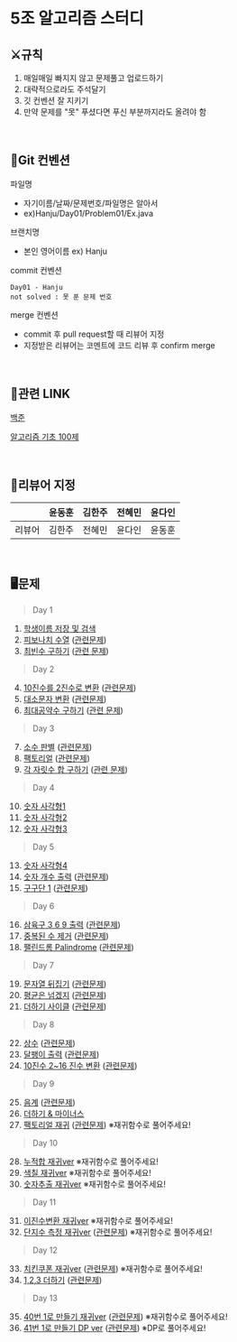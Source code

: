 # 5조 알고리즘 스터디

## ⚔규칙
1. 매일매일 빠지지 않고 문제풀고 업로드하기
2. 대략적으로라도 주석달기
3. 깃 컨벤션 잘 지키기
4. 만약 문제를 "못" 푸셨다면 푸신 부분까지라도 올려야 함

<br>

## 📄Git 컨벤션

파일명
- 자기이름/날짜/문제번호/파일명은 알아서
- ex)Hanju/Day01/Problem01/Ex.java

브랜치명
- 본인 영어이름 ex) Hanju

commit 컨벤션
```
Day01 - Hanju
not solved : 못 푼 문제 번호
```

merge 컨벤션
- commit 후 pull request할 때 리뷰어 지정
- 지정받은 리뷰어는 코멘트에 코드 리뷰 후 confirm merge

<br>
  
## 📘관련 LINK

[백준](https://www.acmicpc.net/)

[알고리즘 기초 100제](https://www.youtube.com/playlist?list=PLVoihNyHW4xkm_KJ8_N8X7F6EQP4uSRyR)

<br>

## 🧷리뷰어 지정
||윤동훈|김한주|전혜민|윤다인|
|---|---|---|---|---|
|리뷰어|김한주|전혜민|윤다인|윤동훈|
 
<br>

## 🖥문제
> Day 1
01. [학생이름 저장 및 검색](https://www.youtube.com/watch?v=w023dXv03nk&list=PLVoihNyHW4xkm_KJ8_N8X7F6EQP4uSRyR&index=2&t=671s)
02. [피보나치 수열](https://www.youtube.com/watch?v=WpzjpKt0lbc&list=PLVoihNyHW4xkm_KJ8_N8X7F6EQP4uSRyR&index=3) ([관련문제](https://www.acmicpc.net/problem/2747))
03. [최빈수 구하기](https://www.youtube.com/watch?v=C-HElAETJVo&list=PLVoihNyHW4xkm_KJ8_N8X7F6EQP4uSRyR&index=4) ([관련 문제](https://www.acmicpc.net/problem/2592))
> Day 2
04. [10진수를 2진수로 변환](https://www.youtube.com/watch?v=w023dXv03nk&list=PLVoihNyHW4xkm_KJ8_N8X7F6EQP4uSRyR&index=2&t=671s) ([관련문제](https://www.acmicpc.net/problem/10829))
05. [대소문자 변환](https://www.youtube.com/watch?v=DTEiENYVR14&list=PLVoihNyHW4xkm_KJ8_N8X7F6EQP4uSRyR&index=6) ([관련문제](https://www.acmicpc.net/problem/2744))
06. [최대공약수 구하기](https://www.youtube.com/watch?v=jdnGckTvZ64&list=PLVoihNyHW4xkm_KJ8_N8X7F6EQP4uSRyR&index=7) ([관련 문제](https://www.acmicpc.net/problem/2609))
> Day 3
07. [소수 판별](https://www.youtube.com/watch?v=CZOkPNGWpDA&list=PLVoihNyHW4xkm_KJ8_N8X7F6EQP4uSRyR&index=8) ([관련문제](https://www.acmicpc.net/problem/1978))
08. [팩토리얼](https://www.youtube.com/watch?v=7wIUlCM8v9k&list=PLVoihNyHW4xkm_KJ8_N8X7F6EQP4uSRyR&index=9) ([관련문제](https://www.acmicpc.net/problem/10872))
09. [각 자릿수 합 구하기](https://www.youtube.com/watch?v=RrjHOX1PF1A&list=PLVoihNyHW4xkm_KJ8_N8X7F6EQP4uSRyR&index=10) ([관련 문제](https://www.acmicpc.net/problem/11720))
> Day 4
10. [숫자 사각형1](https://www.youtube.com/watch?v=NldRYbDqgKw&list=PLVoihNyHW4xkm_KJ8_N8X7F6EQP4uSRyR&index=11)
11. [숫자 사각형2](https://www.youtube.com/watch?v=RAHfSfIFL1M&list=PLVoihNyHW4xkm_KJ8_N8X7F6EQP4uSRyR&index=12)
12. [숫자 사각형3](https://www.youtube.com/watch?v=omAFIdaREGg&list=PLVoihNyHW4xkm_KJ8_N8X7F6EQP4uSRyR&index=13)
> Day 5
13. [숫자 사각형4](https://www.youtube.com/watch?v=T_2P_JwESH8&list=PLVoihNyHW4xkm_KJ8_N8X7F6EQP4uSRyR&index=14&t=33s) 
14. [숫자 개수 출력](https://www.youtube.com/watch?v=-9Ne6s2dVH0&list=PLVoihNyHW4xkm_KJ8_N8X7F6EQP4uSRyR&index=15) ([관련문제](https://www.acmicpc.net/problem/10807))
15. [구구단 1](https://www.youtube.com/watch?v=gcjG-BMwI5s&list=PLVoihNyHW4xkm_KJ8_N8X7F6EQP4uSRyR&index=16) ([관련문제](https://www.acmicpc.net/problem/2739))
> Day 6
16. [삼육구 3 6 9 출력](https://www.youtube.com/watch?v=rXNm4YpPVNc&list=PLVoihNyHW4xkm_KJ8_N8X7F6EQP4uSRyR&index=21) ([관련문제](https://www.acmicpc.net/problem/17614))
17. [중복된 수 제거](https://www.youtube.com/watch?v=f7_eMzqIU70&list=PLVoihNyHW4xkm_KJ8_N8X7F6EQP4uSRyR&index=22) ([관련문제](https://www.acmicpc.net/problem/10815))
18. [팰린드롬 Palindrome](https://www.youtube.com/watch?v=gByou4ahmXs&list=PLVoihNyHW4xkm_KJ8_N8X7F6EQP4uSRyR&index=23) ([관련문제](https://www.acmicpc.net/problem/1259))
> Day 7
19. [문자열 뒤집기](https://www.youtube.com/watch?v=iYMY8bBnt2s&list=PLVoihNyHW4xkm_KJ8_N8X7F6EQP4uSRyR&index=24) ([관련문제](https://www.acmicpc.net/problem/10811))
20. [평균은 넘겠지](https://www.youtube.com/watch?v=2WDfsFITi5k&list=PLVoihNyHW4xkm_KJ8_N8X7F6EQP4uSRyR&index=25) ([관련문제](https://www.acmicpc.net/problem/4344))
21. [더하기 사이클](https://www.youtube.com/watch?v=fP1UTjZ_Yrw&list=PLVoihNyHW4xkm_KJ8_N8X7F6EQP4uSRyR&index=26) ([관련문제](https://www.acmicpc.net/problem/1110))
> Day 8
22. [상수](https://www.youtube.com/watch?v=DH18W_oII6U&list=PLVoihNyHW4xkm_KJ8_N8X7F6EQP4uSRyR&index=27&t=30s) ([관련문제](https://www.acmicpc.net/problem/2908))
23. [달팽이 출력](https://www.youtube.com/watch?v=8tjHHJEWkbA&list=PLVoihNyHW4xkm_KJ8_N8X7F6EQP4uSRyR&index=28) ([관련문제](https://www.acmicpc.net/problem/1913))
24. [10진수 2~16 진수 변환](https://www.youtube.com/watch?v=Hdr9eLWz_MU&list=PLVoihNyHW4xkm_KJ8_N8X7F6EQP4uSRyR&index=29) ([관련문제](https://www.acmicpc.net/problem/14915))
> Day 9
25. [음계](https://www.youtube.com/watch?v=ONOTz6RsPzo&list=PLVoihNyHW4xkm_KJ8_N8X7F6EQP4uSRyR&index=30&t=180s) ([관련문제](https://www.acmicpc.net/problem/2920))
26. [더하기 & 마이너스](https://www.youtube.com/watch?v=As9vKkG7MfI&list=PLVoihNyHW4xkm_KJ8_N8X7F6EQP4uSRyR&index=31)
27. [팩토리얼 재귀](https://www.youtube.com/watch?v=JyaK14AhGm4&list=PLVoihNyHW4xkm_KJ8_N8X7F6EQP4uSRyR&index=32) ([관련문제](https://www.acmicpc.net/problem/10872)) ※재귀함수로 풀어주세요!
> Day 10
28. [누적합 재귀ver](https://www.youtube.com/watch?v=hmc_m_eTek4&list=PLVoihNyHW4xkm_KJ8_N8X7F6EQP4uSRyR&index=33) ※재귀함수로 풀어주세요!
29. [색칠 재귀ver](https://www.youtube.com/watch?v=NKatz0_A3Zo&list=PLVoihNyHW4xkm_KJ8_N8X7F6EQP4uSRyR&index=34) ※재귀함수로 풀어주세요!
30. [숫자추출 재귀ver](https://www.youtube.com/watch?v=-SugL4jfpxY&list=PLVoihNyHW4xkm_KJ8_N8X7F6EQP4uSRyR&index=36) ※재귀함수로 풀어주세요!
> Day 11
31. [이진수변환 재귀ver](https://www.youtube.com/watch?v=gVTfhGzRujk&list=PLVoihNyHW4xkm_KJ8_N8X7F6EQP4uSRyR&index=37&t=3s) ※재귀함수로 풀어주세요!
32. [단지수 측정 재귀ver](https://www.youtube.com/watch?v=iPrBYFUWgjU&list=PLVoihNyHW4xkm_KJ8_N8X7F6EQP4uSRyR&index=38) ([관련문제](https://www.acmicpc.net/problem/2667)) ※재귀함수로 풀어주세요!
> Day 12
33. [치킨쿠폰 재귀ver](https://www.youtube.com/watch?v=dLlUjmMMKqg&list=PLVoihNyHW4xkm_KJ8_N8X7F6EQP4uSRyR&index=39) ([관련문제](https://www.acmicpc.net/problem/1673)) ※재귀함수로 풀어주세요!
34. [1,2,3 더하기](https://www.youtube.com/watch?v=7V5JUtLpVdQ&list=PLVoihNyHW4xkm_KJ8_N8X7F6EQP4uSRyR&index=40) ([관련문제](https://www.acmicpc.net/problem/9095))
> Day 13
35. [40번 1로 만들기 재귀ver](https://www.youtube.com/watch?v=2fLeDoSSqPA&list=PLVoihNyHW4xkm_KJ8_N8X7F6EQP4uSRyR&index=41) ([관련문제](https://www.acmicpc.net/problem/1463)) ※재귀함수로 풀어주세요!
36. [41번 1로 만들기 DP ver](https://www.youtube.com/watch?v=RKLsBMhEvFw&list=PLVoihNyHW4xkm_KJ8_N8X7F6EQP4uSRyR&index=42) ([관련문제](https://www.acmicpc.net/problem/1463)) ※DP로 풀어주세요!
